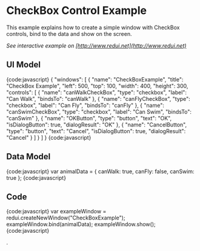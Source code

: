 # CheckBox Control Example

This example explains how to create a simple window with CheckBox controls, bind to the data and show on the screen.

_See interactive example on [http://www.redui.net](http://www.redui.net)_

## UI Model

{code:javascript}
{
    "windows": [
        {
            "name": "CheckBoxExample",
            "title": "CheckBox Example",
            "left": 500,
            "top": 100,
            "width": 400,
            "height": 300,
            "controls": [
                {
                    "name": "canWalkCheckBox",
                    "type": "checkbox",
                    "label": "Can Walk",
                    "bindsTo": "canWalk"
                },
                {
                    "name": "canFlyCheckBox",
                    "type": "checkbox",
                    "label": "Can Fly",
                    "bindsTo": "canFly"
                },
                {
                    "name": "canSwimCheckBox",
                    "type": "checkbox",
                    "label": "Can Swim",
                    "bindsTo": "canSwim"
                },
                {
                    "name": "OKButton",
                    "type": "button",
                    "text": "OK",
                    "isDialogButton": true,
                    "dialogResult": "OK"
                },
                {
                    "name": "CancelButton",
                    "type": "button",
                    "text": "Cancel",
                    "isDialogButton": true,
                    "dialogResult": "Cancel"
                }
            ]
        }
    ]
}
{code:javascript}

## Data Model

{code:javascript}
var animalData = {
	canWalk: true,
	canFly: false,
	canSwim: true
};
{code:javascript}

## Code

{code:javascript}
var exampleWindow = redui.createNewWindow("CheckBoxExample");
exampleWindow.bind(animalData);
exampleWindow.show();
{code:javascript}


.